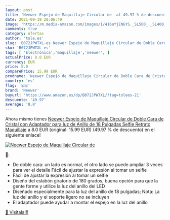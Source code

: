 ```yaml
---
layout: post
title: 'Neewer Espejo de Maquillaje Circular de  al 49.97 % de descuento'
date: 2021-09-19 20:06:49
image: 'https://m.media-amazon.com/images/I/416aYjENGYS._SL500_._SL400_.jpg'
comments: true
category: ofertas
author: 'tole.es'
slug: 'B072JPWTXL-es Neewer Espejo de Maquillaje Circular de Doble Cara de...'
sku: 'B072JPWTXL-es'
tags: [ 'Electrónica','maquillaje','neewer', ]
actualPrice: 8.0 EUR
currency: EUR
price: 8.0
comparePrice: 15.99 EUR
prodname: 'Neewer Espejo de Maquillaje Circular de Doble Cara de Cristal con Adaptador para luz de Anillo de 18 Pulgadas  Selfie  Retrato  Maquillaje'
country: 'es'
flag: '🇪🇸'
brand: 'Neewer'
buyurl: 'https://www.amazon.es/dp/B072JPWTXL/?tag=tolees-21'
descuento: '49.97'
average: '8.0'
---
```


Ahora mismo tienes [Neewer Espejo de Maquillaje Circular de Doble Cara de Cristal con Adaptador para luz de Anillo de 18 Pulgadas  Selfie  Retrato  Maquillaje](https://www.amazon.es/dp/B072JPWTXL/?tag=tolees-21) a 8.0 EUR (original: 15.99 EUR) (49.97 %  de descuento) en el siguiente enlace!

[![Neewer Espejo de Maquillaje Circular de ](https://m.media-amazon.com/images/I/416aYjENGYS._SL500_._SL400_.jpg)](https://www.amazon.es/dp/B072JPWTXL/?tag=tolees-21)

🔎:

- De doble cara: un lado es normal, el otro lado se puede ampliar 3 veces para ver el detalle Fácil de ajustar la expresión al tomar un selfie
- Fácil de ajustar la expresión al tomar un selfie
- Diseño del eslabón giratorio de 180 grados, buena opción para que la gente forme y utilice la luz del anillo del LED
- Diseñado especialmente para la luz del anillo de 18 pulgadas; Nota: La luz del anillo y el soporte ligero no se incluyen
- El adaptador puede ayudar a montar el espejo en la luz del anillo

[🛒 Visítala!!!](https://www.amazon.es/dp/B072JPWTXL/?tag=tolees-21)
